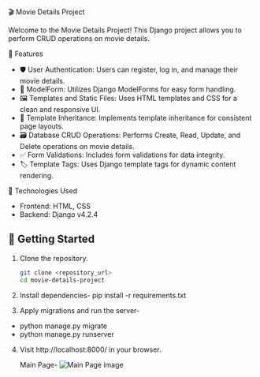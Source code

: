🎬 Movie Details Project

Welcome to the Movie Details Project! This Django project allows you to perform CRUD operations on movie details.

🌟 Features

- 🛡️ User Authentication: Users can register, log in, and manage their movie details.
- 📝 ModelForm: Utilizes Django ModelForms for easy form handling.
- 🖼️ Templates and Static Files: Uses HTML templates and CSS for a clean and responsive UI.
- 🔄 Template Inheritance: Implements template inheritance for consistent page layouts.
- 🗃️ Database CRUD Operations: Performs Create, Read, Update, and Delete operations on movie details.
- ✅ Form Validations: Includes form validations for data integrity.
- 🏷️ Template Tags: Uses Django template tags for dynamic content rendering.

🚀 Technologies Used

- Frontend: HTML, CSS
- Backend: Django v4.2.4

## 🚦 Getting Started

1. Clone the repository.
   ```bash
   git clone <repository_url>
   cd movie-details-project

2. Install dependencies- 
pip install -r requirements.txt

3. Apply migrations and run the server- 
- python manage.py migrate
- python manage.py runserver

4. Visit http://localhost:8000/ in your browser.

   Main Page-
   ![Main Page image](images/main.png)
   

